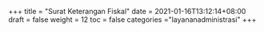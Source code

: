 +++
title = "Surat Keterangan Fiskal"
date = 2021-01-16T13:12:14+08:00
draft = false
weight = 12
toc = false
categories ="layananadministrasi"
+++